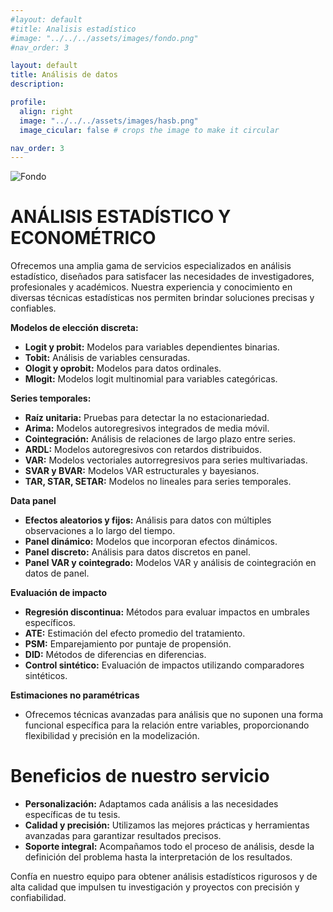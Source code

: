 ```yaml
---
#layout: default
#title: Analisis estadístico 
#image: "../../../assets/images/fondo.png"
#nav_order: 3

layout: default
title: Análisis de datos
description: 

profile:
  align: right
  image: "../../../assets/images/hasb.png"
  image_cicular: false # crops the image to make it circular

nav_order: 3
---
```

![Fondo](/assets/images/Logo.png)

# ANÁLISIS ESTADÍSTICO Y ECONOMÉTRICO

Ofrecemos una amplia gama de servicios especializados en análisis estadístico, diseñados para satisfacer las necesidades de investigadores, profesionales y académicos. Nuestra experiencia y conocimiento en diversas técnicas estadísticas nos permiten brindar soluciones precisas y confiables.

**Modelos de elección discreta:**

- **Logit y probit:** Modelos para variables dependientes binarias.
- **Tobit:** Análisis de variables censuradas.
- **Ologit y oprobit:** Modelos para datos ordinales.
- **Mlogit:** Modelos logit multinomial para variables categóricas.

**Series temporales:**

- **Raíz unitaria:** Pruebas para detectar la no estacionariedad.
- **Arima:** Modelos autoregresivos integrados de media móvil.
- **Cointegración:** Análisis de relaciones de largo plazo entre series.
- **ARDL:** Modelos autoregresivos con retardos distribuidos.
- **VAR:** Modelos vectoriales autorregresivos para series multivariadas.
- **SVAR y BVAR:** Modelos VAR estructurales y bayesianos.
- **TAR, STAR, SETAR:** Modelos no lineales para series temporales.

**Data panel**

- **Efectos aleatorios y fijos:** Análisis para datos con múltiples observaciones a lo largo del tiempo.
- **Panel dinámico:** Modelos que incorporan efectos dinámicos.
- **Panel discreto:** Análisis para datos discretos en panel.
- **Panel VAR y cointegrado:** Modelos VAR y análisis de cointegración en datos de panel.

**Evaluación de impacto**

- **Regresión discontinua:** Métodos para evaluar impactos en umbrales específicos.
- **ATE:** Estimación del efecto promedio del tratamiento.
- **PSM:** Emparejamiento por puntaje de propensión.
- **DID:** Métodos de diferencias en diferencias.
- **Control sintético:** Evaluación de impactos utilizando comparadores sintéticos.

**Estimaciones no paramétricas**

- Ofrecemos técnicas avanzadas para análisis que no suponen una forma funcional específica para la relación entre variables, proporcionando flexibilidad y precisión en la modelización.

# **Beneficios de nuestro servicio**

- **Personalización:** Adaptamos cada análisis a las necesidades específicas de tu tesis.
- **Calidad y precisión:** Utilizamos las mejores prácticas y herramientas avanzadas para garantizar resultados precisos.
- **Soporte integral:** Acompañamos todo el proceso de análisis, desde la definición del problema hasta la interpretación de los resultados.

Confía en nuestro equipo para obtener análisis estadísticos rigurosos y de alta calidad que impulsen tu investigación y proyectos con precisión y confiabilidad.
